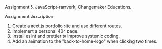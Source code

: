 Assignment 5, JavaScript-ramverk, Changemaker Educations.

Assignment description

1. Create a next.js portfolio site and use different routes.
2. Implement a personal 404 page.
3. Install eslint and prettier to improve systemic coding.
4. Add an animation to the "back-to-home-logo" when clicking two times.
